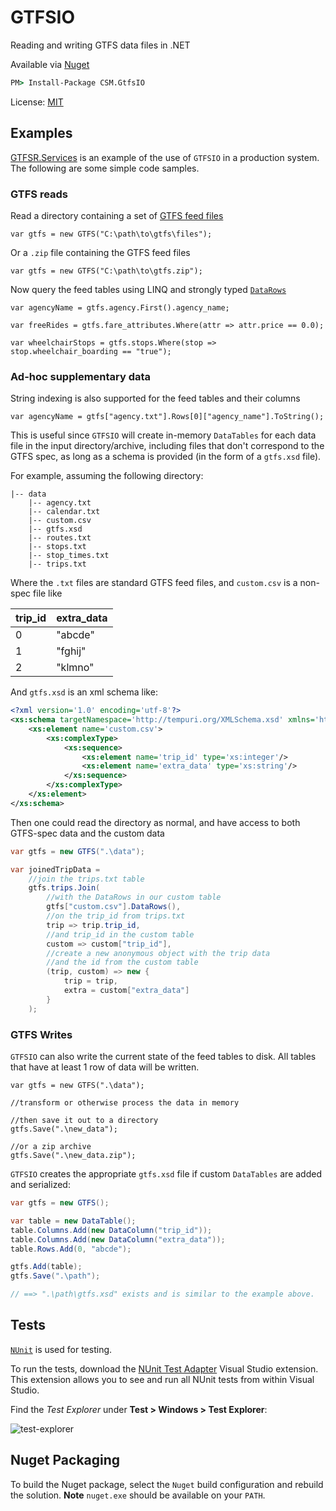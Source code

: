 # GTFSIO

Reading and writing GTFS data files in .NET

Available via [Nuget](https://www.nuget.org/)

```bat
PM> Install-Package CSM.GtfsIO
```

License: [MIT](LICENSE.txt)

## Examples

[GTFSR.Services](../GTFSR.Services) is an example of the use of `GTFSIO` in a production
system. The following are some simple code samples.

### GTFS reads

Read a directory containing a set of
[GTFS feed files](https://developers.google.com/transit/gtfs/reference?hl=en#feed-files)

```charp
var gtfs = new GTFS("C:\path\to\gtfs\files");
```

Or a `.zip` file containing the GTFS feed files

```charp
var gtfs = new GTFS("C:\path\to\gtfs.zip");
```

Now query the feed tables using LINQ and strongly typed
[`DataRows`](https://msdn.microsoft.com/en-us/library/system.data.datarow)

```charp
var agencyName = gtfs.agency.First().agency_name;

var freeRides = gtfs.fare_attributes.Where(attr => attr.price == 0.0);

var wheelchairStops = gtfs.stops.Where(stop => stop.wheelchair_boarding == "true");
```

### Ad-hoc supplementary data

String indexing is also supported for the feed tables and their columns

```charp
var agencyName = gtfs["agency.txt"].Rows[0]["agency_name"].ToString();
```

This is useful since `GTFSIO` will create in-memory `DataTables` for each data file in
the input directory/archive, including files that don't correspond to the GTFS spec,
as long as a schema is provided (in the form of a `gtfs.xsd` file).

For example, assuming the following directory:

```
|-- data
    |-- agency.txt
    |-- calendar.txt
    |-- custom.csv
    |-- gtfs.xsd
    |-- routes.txt
    |-- stops.txt
    |-- stop_times.txt
    |-- trips.txt
```

Where the `.txt` files are standard GTFS feed files, and `custom.csv` is a non-spec file
like

| trip_id | extra_data |
| ------- | ---------- |
| 0       | "abcde"    |
| 1       | "fghij"    |
| 2       | "klmno"    |

And `gtfs.xsd` is an xml schema like:

```xml
<?xml version='1.0' encoding='utf-8'?>
<xs:schema targetNamespace='http://tempuri.org/XMLSchema.xsd' xmlns='http://tempuri.org/XMLSchema.xsd' xmlns:xs='http://www.w3.org/2001/XMLSchema'>
    <xs:element name='custom.csv'>
        <xs:complexType>
            <xs:sequence>
                <xs:element name='trip_id' type='xs:integer'/>
                <xs:element name='extra_data' type='xs:string'/>
            </xs:sequence>
        </xs:complexType>
    </xs:element>
</xs:schema>
```

Then one could read the directory as normal, and have access to both GTFS-spec data and
the custom data

```csharp
var gtfs = new GTFS(".\data");

var joinedTripData =
    //join the trips.txt table
    gtfs.trips.Join(
        //with the DataRows in our custom table
        gtfs["custom.csv"].DataRows(),
        //on the trip_id from trips.txt
        trip => trip.trip_id,
        //and trip_id in the custom table
        custom => custom["trip_id"],
        //create a new anonymous object with the trip data
        //and the id from the custom table
        (trip, custom) => new {
            trip = trip,
            extra = custom["extra_data"]
        }
    );
```
### GTFS Writes

`GTFSIO` can also write the current state of the feed tables to disk. All tables that have at
least 1 row of data will be written.

```charp
var gtfs = new GTFS(".\data");

//transform or otherwise process the data in memory

//then save it out to a directory
gtfs.Save(".\new_data");

//or a zip archive
gtfs.Save(".\new_data.zip");
```

`GTFSIO` creates the appropriate `gtfs.xsd` file if custom `DataTables` are added
and serialized:

```csharp
var gtfs = new GTFS();

var table = new DataTable();
table.Columns.Add(new DataColumn("trip_id"));
table.Columns.Add(new DataColumn("extra_data"));
table.Rows.Add(0, "abcde");

gtfs.Add(table);
gtfs.Save(".\path");

// ==> ".\path\gtfs.xsd" exists and is similar to the example above.
```

## Tests

[`NUnit`](http://www.nunit.org/) is used for testing.

To run the tests, download the [NUnit Test Adapter](https://github.com/nunit/nunit3-vs-adapter/wiki)
Visual Studio extension. This extension allows you to see and run all NUnit tests from
within Visual Studio.

Find the *Test Explorer* under **Test > Windows > Test Explorer**:

![test-explorer](https://visualstudiogallery.msdn.microsoft.com/6ab922d0-21c0-4f06-ab5f-4ecd1fe7175d/image/file/66176/16/screenshot.png)

## Nuget Packaging

To build the Nuget package, select the `Nuget` build configuration and rebuild the solution.
**Note** `nuget.exe` should be available on your `PATH`.